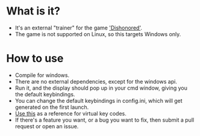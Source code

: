 # What is it?
* It's an external "trainer" for the game ['Dishonored'](https://store.steampowered.com/app/205100/Dishonored/).
* The game is not supported on Linux, so this targets Windows only.

# How to use
* Compile for windows.
* There are no external dependencies, except for the windows api.
* Run it, and the display should pop up in your cmd window, giving you the default keybindings.
* You can change the default keybindings in config.ini, which will get generated on the first launch.
* [Use this](https://msdn.microsoft.com/en-us/library/windows/desktop/dd375731%28v=vs.85%29.aspx?f=255&MSPPError=-2147217396) as a reference for virtual key codes.
* If there's a feature you want, or a bug you want to fix, then submit a pull request or open an issue.
